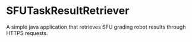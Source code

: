 # SFUTaskResultRetriever

A simple java application that retrieves SFU grading robot results through HTTPS requests.